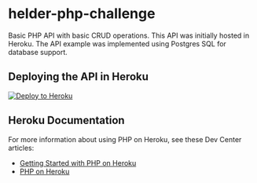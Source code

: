 # helder-php-challenge

Basic PHP API with basic CRUD operations.
This API was initially hosted in Heroku.
The API example was implemented using Postgres SQL for database support.


## Deploying the API in Heroku

[![Deploy to Heroku](https://www.herokucdn.com/deploy/button.png)](https://heroku.com/deploy)

## Heroku Documentation

For more information about using PHP on Heroku, see these Dev Center articles:

- [Getting Started with PHP on Heroku](https://devcenter.heroku.com/articles/getting-started-with-php)
- [PHP on Heroku](https://devcenter.heroku.com/categories/php)
